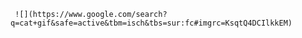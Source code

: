 	 ![](https://www.google.com/search?q=cat+gif&safe=active&tbm=isch&tbs=sur:fc#imgrc=KsqtQ4DCIlkkEM)
